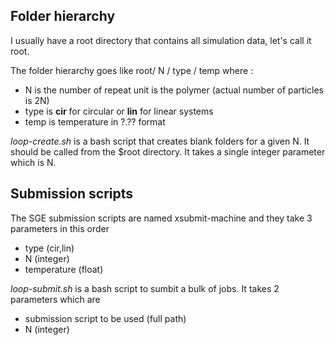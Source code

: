 ## Folder hierarchy

I usually have a root directory that contains all simulation data, let's call it root. 

The folder hierarchy goes like root/ N / type / temp where :  

* N is the number of repeat unit is the polymer (actual number of particles is 2N)
* type is **cir** for circular or **lin** for linear systems
* temp is temperature in ?.?? format

*loop-create.sh* is a bash script that creates blank folders for a given N. It should be called from the $root directory. It takes a single integer parameter which is N.


## Submission scripts

The SGE submission scripts are named xsubmit-machine and they take 3 parameters in this order

* type (cir,lin)
* N (integer)
* temperature (float)

*loop-submit.sh* is a bash script to sumbit a bulk of jobs. It takes 2 parameters which are

* submission script to be used (full path)
* N (integer)
